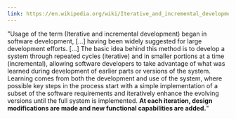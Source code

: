 ```yaml
---
link: https://en.wikipedia.org/wiki/Iterative_and_incremental_development
---
```

"Usage of the term (Iterative and incremental development) began in software development, [...] having been widely suggested for large development efforts. [...] The basic idea behind this method is to develop a system through repeated cycles (iterative) and in smaller portions at a time (incremental), allowing software developers to take advantage of what was learned during development of earlier parts or versions of the system. Learning comes from both the development and use of the system, where possible key steps in the process start with a simple implementation of a subset of the software requirements and iteratively enhance the evolving versions until the full system is implemented. **At each iteration, design modifications are made and new functional capabilities are added.**"